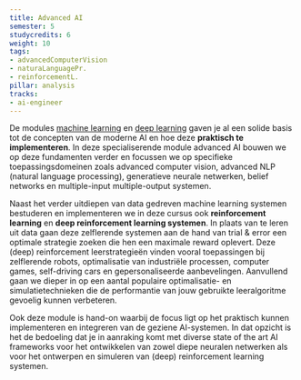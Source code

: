 ```yaml
---
title: Advanced AI
semester: 5
studycredits: 6
weight: 10
tags: 
- advancedComputerVision
- naturaLanguagePr.
- reinforcementL.
pillar: analysis
tracks:
- ai-engineer
---
```


De modules <a class="js-module-link" href="/programma/machine-learning/">machine learning</a> en <a class="js-module-link" href="/programma/deep-learning/">deep learning</a> gaven je al een solide basis tot de concepten van de moderne AI en hoe deze **praktisch te implementeren**. In deze specialiserende module advanced AI bouwen we op deze fundamenten verder en focussen we op specifieke toepassingsdomeinen zoals advanced computer vision, advanced NLP (natural language processing), generatieve neurale netwerken, belief networks en multiple-input multiple-output systemen.


Naast het verder uitdiepen van data gedreven machine learning systemen bestuderen en implementeren we in deze cursus ook **reinforcement learning** en **deep reinforcement learning systemen**. In plaats van te leren uit data gaan deze zelflerende systemen aan de hand van trial & error een optimale strategie zoeken die hen een maximale reward oplevert. Deze (deep) reinforcement leerstrategieën vinden vooral toepassingen bij zelflerende robots, optimalisatie van industriële processen, computer games, self-driving cars en gepersonaliseerde aanbevelingen. Aanvullend gaan we dieper in op een aantal populaire optimalisatie- en simulatietechnieken die de performantie van jouw gebruikte leeralgoritme gevoelig kunnen verbeteren.


Ook deze module is hand-on waarbij de focus ligt op het praktisch kunnen implementeren en integreren van de geziene AI-systemen. In dat opzicht is het de bedoeling dat je in aanraking komt met diverse state of the art AI frameworks voor het ontwikkelen van zowel diepe neuralen netwerken als voor het ontwerpen en simuleren van (deep) reinforcement learning systemen.
